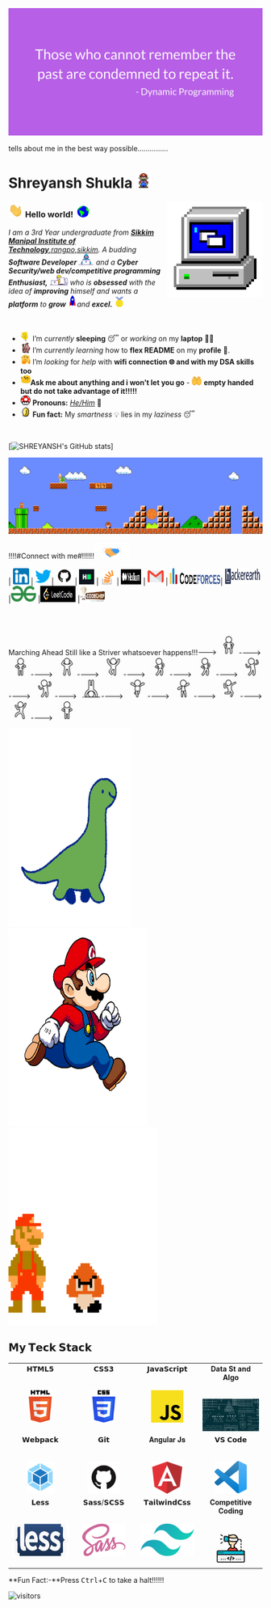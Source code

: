 

![image](assets/DP.png)

tells about me in the best way possible...............
# Shreyansh Shukla&nbsp;<img src="assets/Mario_Hello_Big.gif" width="30px">

<!--
    &nbsp; [![HitCount](http://hits.dwyl.com/viral-sangani/viral-sangani.svg)](http://hits.dwyl.com/viral-sangani/viral-sangani)
-->

<img align="right" alt="PC GIF" src="assets/PC.gif" width="190" />

### <img src="assets/Hi.gif" width="29px"> **Hello world!** &nbsp;<img src="assets/Earth.gif" width="24px">

<p>
  <em>
    I am a 3rd Year undergraduate from <a href="https://www.smu.edu.in/"> <b>Sikkim Manipal Institute of Technology</b>,rangpo,sikkim</a>.  
    A budding <b>Software Developer</b> <img src="assets/Developer.gif" width="30px"> and a <b>Cyber Security/web dev/competitive programming  Enthusiast,</b>&nbsp;<img src="assets/Designer.gif" width="36px">  who is <b>obsessed</b>
    with the idea of <b>improving</b> himself and wants a <b>platform</b> to 
    <b>grow</b> <img src="assets/Rocket.gif" width="18px">and 
    <b>excel.</b> <img src="assets/Medal.gif" width="20px">
  </em>  
</p>

<br>

- <img alt="GIF" src="assets/wave.gif" width="20vw" /> I’m _currently_ **sleeping** 😴 or _working_ on my **laptop** 👨‍💻
- <img alt="GIF" src="assets/gandalf_parrot.gif" width="20vw" /> I’m _currently learning_ how to **flex README** on my **profile** 💪.
- <img alt="GIF" src="assets/hmm.gif" width="20vw" /> I’m _looking_ for _help_ with **wifi connection 🌐 and with my DSA skills too**
- <img alt="GIF" src="assets/happy.gif" width="20vw" />**Ask me about anything and i won't let you go**    - <img alt="GIF" src="assets/tenor.gif" width=20vw height=20vw/> **empty handed but do not take advantage of it!!!!!**
- <img alt="GIF" src="assets/powerup.gif" width="20vw" /> **Pronouns:** [_He/Him_](https://pronoun.is/he) 🧔
- <img alt="GIF" src="assets/coin.gif" width="20vw" /> **Fun fact:** My _smartness_ 💡 lies in my _laziness_ 😴

<br>

[![SHREYANSH's GitHub stats](https://github-readme-stats.vercel.app/api?username=Shreyansh252001)]
<br>

<img src="assets/Mario_Gameplay.gif" alt="Mario Game" width="980">

<br>

!!!!#Connect with me#!!!!!!<img src="assets/Handshake.gif" height="32px">

| [<img src="assets/Linkedin.svg" alt="Linkedin Logo" width="32">](https://www.linkedin.com/in/shreyansh-shukla-187259181/) | 
[<img src="assets/Twitter.svg" alt="Twitter Logo" width="32">](https://twitter.com/LoadMatLeGoalLe)| 
[<img src="assets/github-icon.png" alt="Github logo" width="34" id="qw">](https://github.com/Shreyansh252001) 
| 
  [<img src="assets/HackerRank.svg" alt="HackerRank Logo" width="30">](https://www.hackerrank.com/) 
  | 
  [<img src="assets/stackoverflow.jpeg" alt="Stackoverflow Logo" width="28">](https://stackoverflow.com/users/10625373/programming-is-my-life) 
  | 
  [<img src="assets/medium.png" alt="Medium Logo" width="40" height="30">](https://medium.com/@shreyansh252001) 
  | 
  [<img src="assets/Gmail.svg" alt="Gmail logo" height="32">](mailto:Shreyansh252001@gmail.com) 
  |
  [<img src="assets/Codeforces_logo.png" alt="CodeChef Logo" height="32" width="100">](https://codeforces.com/profile/shreyansh2510)|
[<img src="assets/hackerearth.jpeg" alt="hackerearth logo" height="32" width="70">](https://www.hackerearth.com/@shreyansh252001)
|[<img src="assets/gfg.png" alt="practice gfg img" height="32" width="50">](https://auth.geeksforgeeks.org/user/djs/practice/)
|[<img src="assets/leetcode.webp" alt="practice gfg img" height="32" width="70">](https://leetcode.com/shreyansh252001/)
|[<img src="assets/codechef.svg" alt="Codechef img" height="32" width="50">](https://www.codechef.com/users/shreyansh2510)

<br>

<br>



<p>Marching Ahead Still like a Striver whatsoever happens!!!--->&nbsp;<img alt="standing man" src="assets/1.png" width=40vw height=40vw />---->
&nbsp;<img alt="standing man" src="assets/2.png" width=40vw height=40vw />---->
&nbsp;<img alt="standing man" src="assets/3.png" width=40vw height=40vw />---->
&nbsp;<img alt="standing man" src="assets/4.png" width=40vw height=40vw />---->
&nbsp;<img alt="standing man" src="assets/5.png" width=40vw height=40vw />---->
&nbsp;<img alt="standing man" src="assets/6.png" width=40vw height=40vw />---->
&nbsp;<img alt="standing man" src="assets/7.png" width=40vw height=40vw />---->
&nbsp;<img alt="standing man" src="assets/8.png" width=40vw height=40vw />---->
&nbsp;<img alt="standing man" src="assets/9.png" width=40vw height=40vw />---->
&nbsp;<img alt="standing man" src="assets/10.png" width=40vw height=40vw />---->
&nbsp;<img alt="standing man" src="assets/11.png" width=40vw height=40vw />---->
&nbsp;<img alt="standing man" src="assets/12.png" width=40vw height=40vw />---->
    &nbsp;<img alt="standing man" src="assets/13.png" width=40vw height=40vw />---->
    &nbsp;<img alt="standing man" src="assets/14.png" width=40vw height=40vw />
</p>

<img alt=MARIO src="assets/giphy.gif" height=391px width=245px/><img alt=MARIO src="assets/mario_running.gif" height=391px width=275px/><img alt=MARIO src="assets/jumpmario.gif" height=391px width=295px/>






## 𝗠𝘆 𝗧𝗲𝗰𝗸 𝗦𝘁𝗮𝗰𝗸 ##

<table>
  <tbody>
    <tr valign="top">
      <td width="25%" align="center">
        <span>𝗛𝗧𝗠𝗟𝟱</span><br><br><br>
        <img height="64px" src="assets/html.svg">
      </td>
      <td width="25%" align="center">
        <span>𝗖𝗦𝗦𝟯</span><br><br><br>
        <img height="64px" src="assets/css3.svg">
      </td>
      <td width="25%" align="center">
        <span>𝗝𝗮𝘃𝗮𝗦𝗰𝗿𝗶𝗽𝘁</span><br><br><br>
        <img height="64px" src="assets/js.svg">
      </td>
      <!--<td width="25%" align="center">
        <span>𝗩𝘂𝗲</span><br><br><br>
        <img height="64px" src="https://cdn.svgporn.com/logos/vue.svg">
      </td>-->
        <td width="25%" align="center">
            <span><b>Data St and Algo</b></span><br><br><br>
        <img height="64px" src="assets/DSA.jpeg">
      </td>
    </tr>
    <tr valign="top">
      <td width="25%" align="center">
        <span>𝗪𝗲𝗯𝗽𝗮𝗰𝗸</span><br><br><br>
        <img height="64px" src="assets/WebPack.svg">
      </td>
      <td width="25%" align="center">
        <span>𝗚𝗶𝘁</span><br><br><br>
        <img height="64px" src="assets/github-icon.png">
      </td>
       <td width="25%" align="center">
        <span>𝐀𝐧𝐠𝐮𝐥𝐚𝐫 𝐉𝐬</span><br><br><br>
        <img height="64px" src="assets/Angular.svg">
      </td>
      <td width="25%" align="center">
        <span>𝗩𝗦 𝗖𝗼𝗱𝗲</span><br><br><br>
        <img height="64px" src="assets/vscode.svg">
      </td>
    </tr>
    <tr valign="top">
      <td width="25%" align="center">
        <span>𝗟𝗲𝘀𝘀</span><br><br><br>
        <img height="64px" src="assets/less.svg">
      </td>
      <td width="25%" align="center">
        <span>𝗦𝗮𝘀𝘀/𝗦𝗖𝗦𝗦</span><br><br><br>
        <img height="64px" src="assets/sass.svg">
      </td>
      <td width="25%" align="center">
        <span>𝗧𝗮𝗶𝗹𝘄𝗶𝗻𝗱𝗖𝘀𝘀</span><br><br><br>
        <img height="64px" src="assets/twcss.svg">
      </td>
      <td width="25%" align="center">
<!--           </span>**Competitive-programming**</span><br><br><br> -->
          <span><b>Competitive Coding</b></span><br><br><br>
        <img height="64px" src="assets/cc.png">
      </td>
    </tr>
  </tbody>
</table>

**Fun Fact:-**Press <kbd>Ctrl</kbd>+<kbd>C</kbd> to take a halt!!!!!!


![visitors](https://visitor-badge.laobi.icu/badge?page_id=shreyansh252001)


